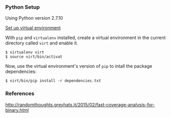 ### Python Setup

Using Python version 2.7.10

[Set up virtual environment](http://docs.python-guide.org/en/latest/dev/virtualenvs/#virtualenvironments-ref)

With `pip` and `virtualenv` installed, create a virtual environment in the current directory called `virt` and
enable it.

```
$ virtualenv virt
$ source virt/bin/activat
```

Now, use the virtual environment's version of `pip` to intall the package dependencies:

```
$ virt/bin/pip install -r dependencies.txt
```



### References

http://randomthoughts.greyhats.it/2015/02/fast-coverage-analysis-for-binary.html
